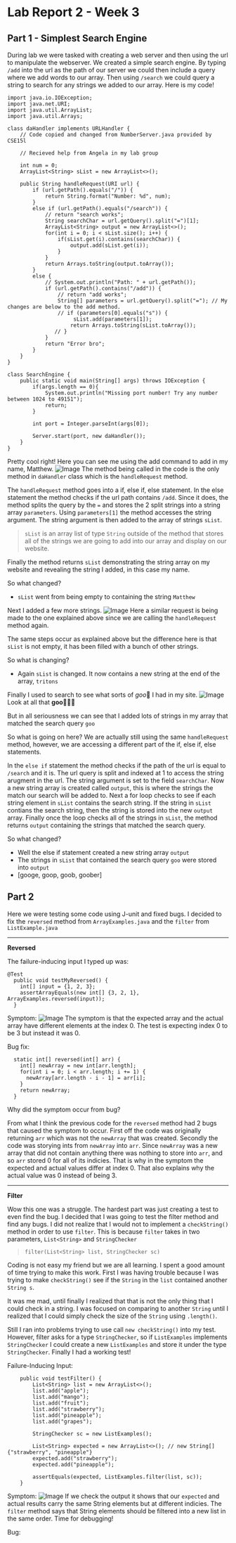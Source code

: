 # Lab Report 2 - Week 3
## Part 1 - Simplest Search Engine
During lab we were tasked with creating a web server and then using the url to manipulate the webserver. We created a simple search engine. By typing `/add` into the url as the path of our server we could then include a query where we add words to our array. Then using `/search` we could query a string to search for any strings we added to our array. Here is my code!
```
import java.io.IOException;
import java.net.URI;
import java.util.ArrayList;
import java.util.Arrays;

class daHandler implements URLHandler {
    // Code copied and changed from NumberServer.java provided by CSE15l

    // Recieved help from Angela in my lab group
    
    int num = 0;
    ArrayList<String> sList = new ArrayList<>();

    public String handleRequest(URI url) {
        if (url.getPath().equals("/")) {
            return String.format("Number: %d", num);
        } 
        else if (url.getPath().equals("/search")) {
            // return "search works";
            String searchChar = url.getQuery().split("=")[1];
            ArrayList<String> output = new ArrayList<>();
            for(int i = 0; i < sList.size(); i++) {
                if(sList.get(i).contains(searchChar)) {
                    output.add(sList.get(i));
                }
            }
            return Arrays.toString(output.toArray());
        } 
        else {
            // System.out.println("Path: " + url.getPath());
            if (url.getPath().contains("/add")) {
                // return "add works";
                String[] parameters = url.getQuery().split("="); // My changes are below to the add method.
                // if (parameters[0].equals("s")) {
                     sList.add(parameters[1]);
                    return Arrays.toString(sList.toArray());
               // }
            }
            return "Error bro";
        }
    }
}

class SearchEngine {
    public static void main(String[] args) throws IOException {
        if(args.length == 0){
            System.out.println("Missing port number! Try any number between 1024 to 49151");
            return;
        }

        int port = Integer.parseInt(args[0]);

        Server.start(port, new daHandler());
    }
}
```
Pretty cool right!
Here you can see me using the add command to add in my name, Matthew.
![Image](week-3-screenshots/myNameSS.png)
The method being called in the code is the only method in `daHandler` class which is the `handleRequest` method. 

The `handleRequest` method goes into a if, else if, else statement. In the else statement the method checks if the url path contains `/add`. Since it does, the method splits the query by the `=` and stores the 2 split strings into a string array `parameters`. Using `parameters[1]` the method accesses the string argument. The string argument is then added to the array of strings `sList`. 
> `sList` is an array list of type `String` outside of the method that stores all of the strings we are going to add into our array and display on our website. 

Finally the method returns `sList` demonstrating the string array on my website and revealing the string I added, in this case my name.

So what changed?
* `sList` went from being empty to containing the string `Matthew`

Next I added a few more strings.
![Image](week-3-screenshots/lotsOfAdds.png)
Here a similar request is being made to the one explained above since we are calling the `handleRequest` method again.

The same steps occur as explained above but the difference here is that `sList` is not empty, it has been filled with a bunch of other strings.

So what is changing?
* Again `sList` is changed. It now contains a new string at the end of the array, `tritons`

Finally I used to search to see what sorts of *goo*🦠 I had in my site.
![Image](week-3-screenshots/searchGoo.png)
Look at all that **goo**🦠🦠🦠

But in all seriousness we can see that I added lots of strings in my array that matched the search query `goo`

So what is going on here? We are actually still using the same `handleRequest` method, however, we are accessing a different part of the if, else if, else statements.

In the `else if` statement the method checks if the path of the url is equal to `/search` and it is. The url query is split and indexed at 1 to access the string arugment in the url. The string argument is set to the field `searchChar`. Now a new string array is created called `output`, this is where the strings the match our search will be added to. Next a for loop checks to see if each string element in `sList` contains the search string. If the string in `sList` contians the search string, then the string is stored into the new `output` array. Finally once the loop checks all of the strings in `sList`, the method returns `output` containing the strings that matched the search query.

So what changed?
* Well the else if statement created a new string array `output`
* The strings in `sList` that contained the search query `goo` were stored into `output`
* [googe, goop, goob, goober]
## Part 2
Here we were testing some code using J-unit and fixed bugs. I decided to fix the `reversed` method from `ArrayExamples.java` and the `filter` from `ListExample.java`

------

**Reversed**

The failure-inducing input I typed up was: 
```
@Test
  public void testMyReversed() {
    int[] input = {1, 2, 3};
    assertArrayEquals(new int[] {3, 2, 1}, ArrayExamples.reversed(input));
  }
  ```
Symptom:
![Image](week-3-screenshots/reversedSymptom.png)
The symptom is that the expected array and the actual array have different elements at the index 0. The test is expecting index 0 to be 3 but instead it was 0.

Bug fix:
```
  static int[] reversed(int[] arr) {
    int[] newArray = new int[arr.length];
    for(int i = 0; i < arr.length; i += 1) {
      newArray[arr.length - i - 1] = arr[i];
    }
    return newArray;
  }
  ```
Why did the symptom occur from bug?

From what I think the previous code for the `reversed` method had 2 bugs that caused the symptom to occur. First off the code was originally returning `arr` which was not the `newArray` that was created. Secondly the code was storying ints from `newArray` into `arr`. Since `newArray` was a new array that did not contain anything there was nothing to store into `arr`, and so `arr` stored 0 for all of its indicies. That is why in the symptom the expected and actual values differ at index 0. That also explains why the actual value was 0 instead of being 3.


-------
**Filter**

Wow this one was a struggle. The hardest part was just creating a test to even find the bug. I decided that I was going to test the filter method and find any bugs. I did not realize that I would not to implement a `checkString()` method in order to use `filter`. This is because `filter` takes in two parameters, `List<String>` and `StringChecker`
> `filter(List<String> list, StringChecker sc)`

Coding is not easy my friend but we are all learning. I spent a good amount of time trying to make this work. First I was having trouble because I was trying to make `checkString()` see if the `String` in the `list` contained another `String s`. 

It was me mad, until finally I realized that that is not the only thing that I could check in a string. I was focused on comparing to another `String` until I realized that I could simply check the size of the `String` using `.length()`. 

Still I ran into problems trying to use call `new checkString()` into my test. However, filter asks for a type `StringChecker`, so if `ListExamples` implements `StringChecker` I could create a new `ListExamples` and store it under the type `StringChecker`. Finally I had a working test!

Failure-Inducing Input:
```    @Test
    public void testFilter() {
        List<String> list = new ArrayList<>();
        list.add("apple");
        list.add("mango");
        list.add("fruit");
        list.add("strawberry");
        list.add("pineapple");
        list.add("grapes");

        StringChecker sc = new ListExamples();

        List<String> expected = new ArrayList<>(); // new String[] {"strawberry", "pineapple"}
        expected.add("strawberry");
        expected.add("pineapple");

        assertEquals(expected, ListExamples.filter(list, sc));
    }
```
Symptom:
![Image](week-3-screenshots/listTestSymptom.png)
If we check the output it shows that our `expected` and actual results carry the same String elements but at different indicies. The `filter` method says that String elements should be filtered into a new list in the same order. Time for debugging!

Bug:

